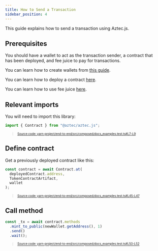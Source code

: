 ```yaml
---
title: How to Send a Transaction
sidebar_position: 4
---
```


This guide explains how to send a transaction using Aztec.js.

## Prerequisites

You should have a wallet to act as the transaction sender, a contract that has been deployed, and fee juice to pay for transactions.

You can learn how to create wallets from [this guide](./create_account.md).

You can learn how to deploy a contract [here](./deploy_contract.md).

You can learn how to use fee juice [here](./pay_fees.md).

## Relevant imports

You will need to import this library:

```typescript title="import_contract" showLineNumbers
import { Contract } from "@aztec/aztec.js";
```

> <sup><sub><a href="https://github.com/AztecProtocol/aztec-packages/blob/alpha-testnet/yarn-project/end-to-end/src/composed/docs_examples.test.ts#L7-L9" target="_blank" rel="noopener noreferrer">Source code: yarn-project/end-to-end/src/composed/docs_examples.test.ts#L7-L9</a></sub></sup>

## Define contract

Get a previously deployed contract like this:

```typescript title="get_contract" showLineNumbers
const contract = await Contract.at(
  deployedContract.address,
  TokenContractArtifact,
  wallet
);
```

> <sup><sub><a href="https://github.com/AztecProtocol/aztec-packages/blob/alpha-testnet/yarn-project/end-to-end/src/composed/docs_examples.test.ts#L45-L47" target="_blank" rel="noopener noreferrer">Source code: yarn-project/end-to-end/src/composed/docs_examples.test.ts#L45-L47</a></sub></sup>

## Call method

```typescript title="send_transaction" showLineNumbers
const _tx = await contract.methods
  .mint_to_public(newWallet.getAddress(), 1)
  .send()
  .wait();
```

> <sup><sub><a href="https://github.com/AztecProtocol/aztec-packages/blob/alpha-testnet/yarn-project/end-to-end/src/composed/docs_examples.test.ts#L50-L52" target="_blank" rel="noopener noreferrer">Source code: yarn-project/end-to-end/src/composed/docs_examples.test.ts#L50-L52</a></sub></sup>
